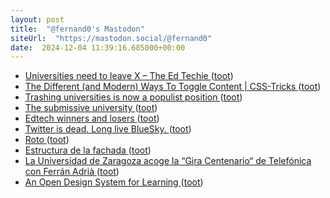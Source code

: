 ```yaml
---
layout: post
title:  "@fernand0's Mastodon"
siteUrl:  "https://mastodon.social/@fernand0"
date:  2024-12-04 11:39:16.685000+00:00
---
```

*  [Universities need to leave X – The Ed Techie ](https://blog.edtechie.net/higher-ed/universities-need-to-leave-x) ([toot](https://mastodon.social/@fernand0/113594358607602218))
*  [The Different (and Modern) Ways To Toggle Content \| CSS-Tricks ](https://css-tricks.com/the-different-and-modern-ways-to-toggle-content) ([toot](https://mastodon.social/@fernand0/113594121942212084))
*  [Trashing universities is now a populist position ](https://wonkhe.com/blogs/trashing-universities-is-now-a-populist-position) ([toot](https://mastodon.social/@fernand0/113593833117531343))
*  [The submissive university ](https://crookedtimber.org/2024/11/09/the-submissive-university) ([toot](https://mastodon.social/@fernand0/113592863776392340))
*  [Edtech winners and losers ](https://adaptivelearninginelt.wordpress.com/2024/11/19/edtech-winners-and-losers) ([toot](https://mastodon.social/@fernand0/113592251295809227))
*  [Twitter is dead. Long live BlueSky. ](https://iandunt.substack.com/p/twitter-is-dead-long-live-blue-sk) ([toot](https://mastodon.social/@fernand0/113590374812270082))
*  [Roto ](https://avecesunafoto.wordpress.com/2024/12/03/roto-2) ([toot](https://mastodon.social/@fernand0/113590226425004684))
*  [Estructura de la fachada ](https://www.flickr.com/photos/fernand0/54176225230) ([toot](https://mastodon.social/@fernand0/113590144821606124))
*  [La Universidad de Zaragoza acoge la “Gira Centenario“ de Telefónica con Ferrán Adrià ](https://www.lanocion.es/aragon/20241125/la-universidad-de-zaragoza-acoge-la-gira-centenar-23290.htm) ([toot](https://mastodon.social/@fernand0/113590100578896940))
*  [An Open Design System for Learning ](https://heartsoulmachine.com/blog/2024/11-19-an-open-design-system-for-learning) ([toot](https://mastodon.social/@fernand0/113589808304879684))
